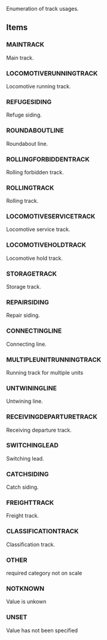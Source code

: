 Enumeration of track usages.

<!-- end of short definition -->


## Items

### MAINTRACK
Main track.

### LOCOMOTIVERUNNINGTRACK
Locomotive running track.

### REFUGESIDING
Refuge siding.

### ROUNDABOUTLINE
Roundabout line.

### ROLLINGFORBIDDENTRACK
Rolling forbidden track.

### ROLLINGTRACK
Rolling track.

### LOCOMOTIVESERVICETRACK
Locomotive service track.

### LOCOMOTIVEHOLDTRACK
Locomotive hold track.

### STORAGETRACK
Storage track.

### REPAIRSIDING
Repair siding.

### CONNECTINGLINE
Connecting line.

### MULTIPLEUNITRUNNINGTRACK
Running track for multiple units

### UNTWININGLINE
Untwining line.

### RECEIVINGDEPARTURETRACK
Receiving departure track.

### SWITCHINGLEAD
Switching lead.

### CATCHSIDING
Catch siding.

### FREIGHTTRACK
Freight track.

### CLASSIFICATIONTRACK
Classification track.

### OTHER
required category not on scale

### NOTKNOWN
Value is unkown

### UNSET
Value has not been specified
